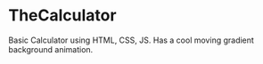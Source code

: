 # TheCalculator
Basic Calculator using HTML, CSS, JS.
Has a cool moving gradient background animation.
